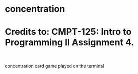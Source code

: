 # concentration
# Credits to: CMPT-125: Intro to Programming II Assignment 4. 
<p>&nbsp;</p>
 concentration card game played on the terminal  


